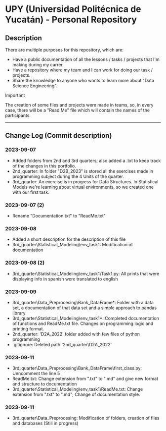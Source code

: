 # UPY (Universidad Politécnica de Yucatán) - Personal Repository

## Description
There are multiple purposes for this repository, which are:
- Have a public documentation of all the lessons / tasks / projects that I'm making during my carrer.
- Have a repository where my team and I can work for doing our task / projects.
- Share the knowledge to anyone who wants to learn more about "Data Science Engineering".

>[!IMPORTANT]
>
>The creation of some files and projects were made in teams, so, in every case, there will be a "Read Me" file which will contain the names of the participants.

--- 

## Change Log (Commit description)
### 2023-09-07
- Added folders from 2nd and 3rd quarters; also added a .txt to keep track of the changes in this portfolio.
- 2nd_quarter: In folder "D2B_2023" is stored all the exercises made in programming subject during the 4 Units of the quarter.
- 3rd_quarter: An exercise is in progress for Data Structures. In Statistical Models we're learning about virtual environments, so we created one with our first task.

### 2023-09-07 (2)
- Rename "Documentation.txt" to "ReadMe.txt"

### 2023-09-08
- Added a short description for the description of this file
- 3rd_quarter\Statistical_Modeling\env_task1: Modification of documentation

### 2023-09-08 (2)
- 3rd_quarter\Statistical_Modeling\env_task1\Task1.py: All prints that were displaying info in spanish were translated to english

### 2023-09-09
- 3rd_quarter\Data_Preprocesing\Bank_DataFrame\*: Folder with a data set, a documentation of that data set and a simple approach to pandas library
- 3rd_quarter\Statistical_Modeling\env_task1\*: Completed documentation of functions and ReadMe.txt file. Changes on programming logic and printing format.
- 2nd_quarter: 'D2A_2022' folder added with few files of python programming
- .gitignore: Deleted path '2nd_quarter\D2A_2022'

### 2023-09-11
- 3rd_quarter\Data_Preprocesing\Bank_DataFrame\first_class.py: Unncomment the line 5
- ReadMe.txt: Change extension from ".txt" to ".md" and give new format and structure to documentation 
- 3rd_quarter\Statistical_Modeling\env_task1\ReadMe.txt: Change extension from ".txt" to ".md"; Change of documentation style.

### 2023-09-11
- 3rd_quarter\Data_Preprocesing\: Modification of folders, creation of files and databases (Still in progress)